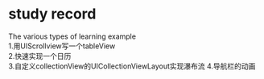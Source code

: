 # study record
The various types of learning example  
1.用UIScrollview写一个tableView  
2.快速实现一个日历  
3.自定义collectionView的UICollectionViewLayout实现瀑布流
4.导航栏的动画
